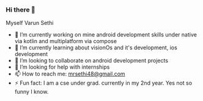 ### Hi there 👋
Myself Varun Sethi 
- 🔭 I’m currently working on mine android development skills under native via kotlin and multiplatform via compose
- 🌱 I’m currently learning about visionOs and it's development, ios development
- 👯 I’m looking to collaborate on android development projects
- 🤔 I’m looking for help with internships
- 📫 How to reach me: mrsethi48@gmail.com
- ⚡ Fun fact: I am a cse under grad. currently in my 2nd year. Yes not so funny I know.
